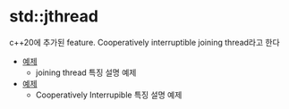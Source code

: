 # std::jthread

c++20에 추가된 feature. Cooperatively interruptible joining thread라고 한다

- [예제](./jthread1.cpp)
  - joining thread 특징 설명 예제
- [예제](./jthread2.cpp)
  - Cooperatively Interrupible 특징 설명 예제